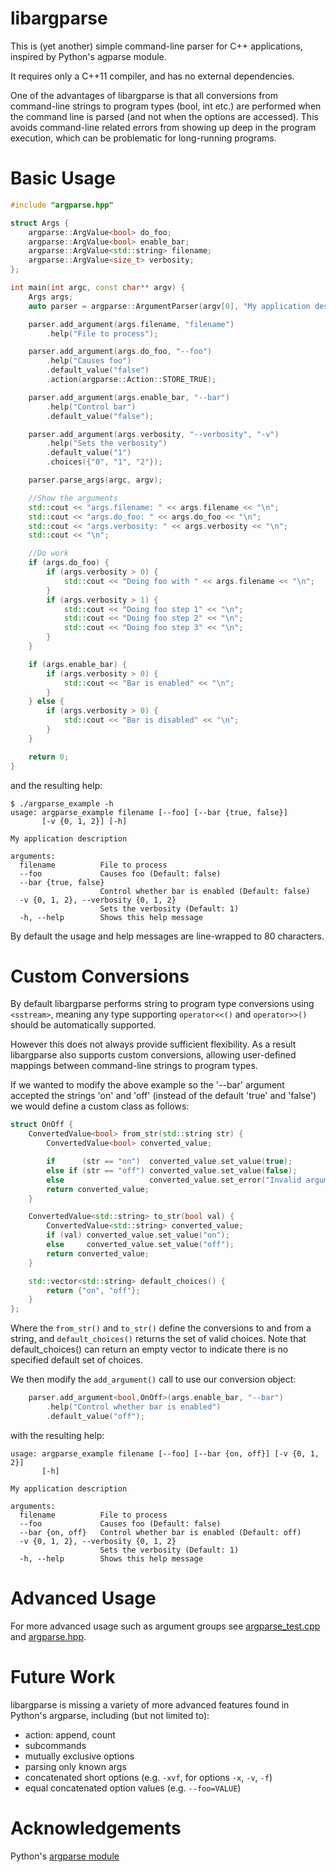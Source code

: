 libargparse
===========
This is (yet another) simple command-line parser for C++ applications, inspired by Python's agparse module.

It requires only a C++11 compiler, and has no external dependencies.

One of the advantages of libargparse is that all conversions from command-line strings to program types (bool, int etc.) are performed when the command line is parsed (and not when the options are accessed).
This avoids command-line related errors from showing up deep in the program execution, which can be problematic for long-running programs.

Basic Usage
===========

```cpp
#include "argparse.hpp"

struct Args {
    argparse::ArgValue<bool> do_foo;
    argparse::ArgValue<bool> enable_bar;
    argparse::ArgValue<std::string> filename;
    argparse::ArgValue<size_t> verbosity;
};

int main(int argc, const char** argv) {
    Args args;
    auto parser = argparse::ArgumentParser(argv[0], "My application description");

    parser.add_argument(args.filename, "filename")
        .help("File to process");

    parser.add_argument(args.do_foo, "--foo")
        .help("Causes foo")
        .default_value("false")
        .action(argparse::Action::STORE_TRUE);

    parser.add_argument(args.enable_bar, "--bar")
        .help("Control bar")
        .default_value("false");

    parser.add_argument(args.verbosity, "--verbosity", "-v")
        .help("Sets the verbosity")
        .default_value("1")
        .choices({"0", "1", "2"});

    parser.parse_args(argc, argv);

    //Show the arguments
    std::cout << "args.filename: " << args.filename << "\n";
    std::cout << "args.do_foo: " << args.do_foo << "\n";
    std::cout << "args.verbosity: " << args.verbosity << "\n";
    std::cout << "\n";

    //Do work
    if (args.do_foo) {
        if (args.verbosity > 0) {
            std::cout << "Doing foo with " << args.filename << "\n";
        }
        if (args.verbosity > 1) {
            std::cout << "Doing foo step 1" << "\n";
            std::cout << "Doing foo step 2" << "\n";
            std::cout << "Doing foo step 3" << "\n";
        }
    }

    if (args.enable_bar) {
        if (args.verbosity > 0) {
            std::cout << "Bar is enabled" << "\n";
        }
    } else {
        if (args.verbosity > 0) {
            std::cout << "Bar is disabled" << "\n";
        }
    }

    return 0;
}
```

and the resulting help:

```
$ ./argparse_example -h
usage: argparse_example filename [--foo] [--bar {true, false}] 
       [-v {0, 1, 2}] [-h]

My application description

arguments:
  filename          File to process
  --foo             Causes foo (Default: false)
  --bar {true, false}
                    Control whether bar is enabled (Default: false)
  -v {0, 1, 2}, --verbosity {0, 1, 2}
                    Sets the verbosity (Default: 1)
  -h, --help        Shows this help message
```
By default the usage and help messages are line-wrapped to 80 characters.

Custom Conversions
==================
By default libargparse performs string to program type conversions using ``<sstream>``, meaning any type supporting ``operator<<()`` and ``operator>>()`` should be automatically supported.

However this does not always provide sufficient flexibility.
As a result libargparse also supports custom conversions, allowing user-defined mappings between command-line strings to program types.

If we wanted to modify the above example so the '--bar' argument accepted the strings 'on' and 'off' (instead of the default 'true' and 'false') we would define a custom class as follows:
```cpp
struct OnOff {
    ConvertedValue<bool> from_str(std::string str) {
        ConvertedValue<bool> converted_value;

        if      (str == "on")  converted_value.set_value(true);
        else if (str == "off") converted_value.set_value(false);
        else                   converted_value.set_error("Invalid argument value");
        return converted_value;
    }

    ConvertedValue<std::string> to_str(bool val) {
        ConvertedValue<std::string> converted_value;
        if (val) converted_value.set_value("on");
        else     converted_value.set_value("off");
        return converted_value;
    }

    std::vector<std::string> default_choices() {
        return {"on", "off"};
    }
};
```

Where the `from_str()` and `to_str()` define the conversions to and from a string, and `default_choices()` returns the set of valid choices. Note that default_choices() can return an empty vector to indicate there is no specified default set of choices.

We then modify the ``add_argument()`` call to use our conversion object:
```cpp
    parser.add_argument<bool,OnOff>(args.enable_bar, "--bar")
        .help("Control whether bar is enabled")
        .default_value("off");
```

with the resulting help:
```
usage: argparse_example filename [--foo] [--bar {on, off}] [-v {0, 1, 2}] 
       [-h]

My application description

arguments:
  filename          File to process
  --foo             Causes foo (Default: false)
  --bar {on, off}   Control whether bar is enabled (Default: off)
  -v {0, 1, 2}, --verbosity {0, 1, 2}
                    Sets the verbosity (Default: 1)
  -h, --help        Shows this help message
```

Advanced Usage
==============
For more advanced usage such as argument groups see [argparse_test.cpp](argparse_test.cpp) and [argparse.hpp](src/argparse.hpp).

Future Work
===========
libargparse is missing a variety of more advanced features found in Python's argparse, including (but not limited to):
* action: append, count
* subcommands
* mutually exclusive options
* parsing only known args
* concatenated short options (e.g. `-xvf`, for options `-x`, `-v`, `-f`)
* equal concatenated option values (e.g. `--foo=VALUE`)

Acknowledgements
================
Python's [argparse module](https://docs.python.org/2.7/library/argparse.html)
